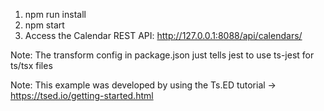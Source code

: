 1. npm run install
2. npm start
3. Access the Calendar REST API: http://127.0.0.1:8088/api/calendars/

Note: The transform config in package.json just tells jest to use ts-jest for ts/tsx files

Note: This example was developed by using the Ts.ED tutorial -> https://tsed.io/getting-started.html

